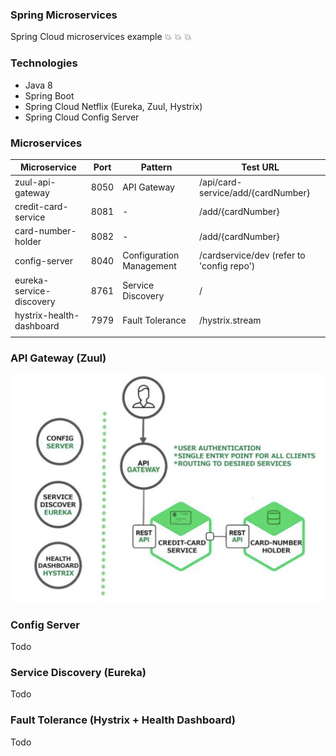 ### Spring Microservices
Spring Cloud microservices example :boom: :boom: :boom:

### Technologies
- Java 8
- Spring Boot
- Spring Cloud Netflix (Eureka, Zuul, Hystrix)
- Spring Cloud Config Server

### Microservices

| Microservice           | Port | Pattern                 |Test URL                          |
| ---------------------  | ---- | ------------------------|----------------------------------|
|zuul-api-gateway        | 8050 | API Gateway             |/api/card-service/add/{cardNumber}|
|credit-card-service     | 8081 |     -                   |/add/{cardNumber}                 |
|card-number-holder      | 8082 |     -                   |/add/{cardNumber}                 |
|config-server           | 8040 | Configuration Management|/cardservice/dev (refer to 'config repo')|
|eureka-service-discovery| 8761 | Service Discovery       |/                                 |
|hystrix-health-dashboard| 7979 | Fault Tolerance         |/hystrix.stream                   |
|                        |      |                         |                                  |

### API Gateway (Zuul)

   ![api_gateway_zuul](https://github.com/vadimshavlovski/spring_microservices/blob/master/config-repo/api-gateway-zuul.png)

### Config Server 
Todo

### Service Discovery (Eureka)
Todo

### Fault Tolerance (Hystrix + Health Dashboard)
Todo

